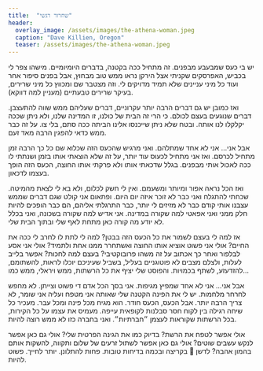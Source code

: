 ```yaml
---
title:  "שחרור רגשי"
header:
  overlay_image: /assets/images/the-athena-woman.jpeg
  caption: "Dave Killien, Oregon"
  teaser: /assets/images/the-athena-woman.jpeg
---
```

יש בי כעס שמבעבע מבפנים. זה מתחיל ככה בקטנה, בדברים היומיומיים.<!--more-->
מישהו צפר לי בכביש, האפרסקים שקניתי אצל הירקן נראו ממש טוב מבחוץ, אבל בפנים סיפור אחר
ועוד כל מיני עניינים שלא תמיד מדויקים לי.
וזה מצטבר שם ומכווץ כל מיני שרירים, בעיקר שרירים טבעתיים (מעניין למה דווקא).

ואז כמובן יש גם דברים הרבה יותר עקרוניים, דברים שעליהם ממש שווה להתעצבן.
דברים שנוגעים בעצם לכולם. כי הרי זה הבית של כולנו, זו המדינה שלנו, ולא ניתן שככה יקלקלו לנו אותה.
ובטח שלא ניתן שייכנסו אלינו הביתה ככה סתם, בלי צו. על זה כבר ממש כדאי להפגין הרבה מאד זעם.

אבל אני... אני לא אחד שמתלהם. ואני מרגיש שהכעס הזה שכלוא שם כל כך הרבה זמן מתחיל לכרסם.
ואז אני מתחיל לכעוס עוד יותר, על זה שלא הוצאתי אותו בזמן ושנתתי לו ככה לאכול אותי מבפנים.
בגלל שדכאתי אותו ולא פרקתי אותו החוצה, הכעס הזה הופך בעצמו לדכאון.

ואז הכל נראה אפור ומיותר ומשעמם. ואין לי חשק לכלום, ולא בא לי לצאת מהמיטה.
שכחתי להתגלח ואני כבר לא זוכר איזה יום היום.
ופתאום אני קולט שגם דברים שממש עצבנו אותי קודם כבר לא מזיזים לי יותר,
כבר התרגלתי אליהם, הם כבר הופכים להיות חלק ממני ואני אפאטי למה שקורה במדינה.
אני אדיש למה שקורה בשכונה, ואני בכלל לא יודע מה קורה כאן מתחת לאף שלי ובתוך הבית שלי.

אז למה לי בעצם לשמור את כל הכעס הזה בבטן? למה לי לתת לו לחרב לי ככה את החיים?
אולי אני פשוט אוציא אותו החוצה ואשתחרר ממנו אחת ולתמיד?
אולי אני אסע לבלפור ואחר כך אכתוב על זה משהו פרובוקטיבי?
בעצם למה לחכות? אפשר בלייב לעלות, ולצלם מצבים לא פוטוגניים בעליל, בשביל שעיניכם יוכלו לראות,
להשתומם, להזדעזע, לשתף בכמויות.
והפוסט שלי יציף את כל הרשתות, ממש ויראלי, ממש כמו...

אבל אני... אני לא אחד שמפיץ מגיפות. אני בסך הכל אדם די פשוט וצייתן. לא מחפש לחרחר מלחמות.
יש לי את הפינה הקטנה שלי שאותה אני מטפח ועליה אני שומר, לא צריך הרבה יותר.
אבל הכעס, הכעס חודר. הוא מגיח מכל פינה ומכל עבר.
מעכיר כל שיחה רגילה בין לקוח חסר סבלנות לקופאית עייפה.
מעמיס את עצמו על כל הקירות, בכל הרשתות שקוראות לעצמן ״חברתיות״. ואני בחברה כזו לא ממש רוצה להיות.

אולי אפשר לטפח את הרשת? בדיוק כמו את הגינה הפרטית שלי? אולי גם כאן אפשר לנקש עשבים שוטים?
אולי גם כאן אפשר לשתול זרעים של שלום ותקווה, להשקות אותם בהמון אהבה?
לדשן 💩 בקריצה ובכמה בדיחות טובות. פחות להתלונן. יותר לחייך. פשוט להיות.